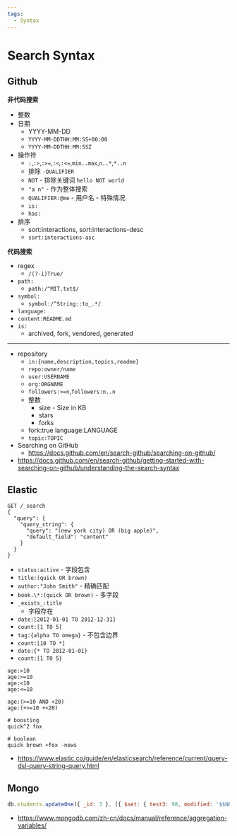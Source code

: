 ```yaml
---
tags:
  - Syntax
---
```


# Search Syntax

## Github

**非代码搜索**

- 整数
- 日期
  - YYYY-MM-DD
  - `YYYY-MM-DDTHH:MM:SS+00:00`
  - `YYYY-MM-DDTHH:MM:SSZ`
- 操作符
  - `:`,`:>`,`:>=`,`:<`,`:<=`,`min..max`,`n..*`,`*..n`
  - 排除 `-QUALIFIER`
  - `NOT` - 排除关键词 `hello NOT world`
  - `"a n"` - 作为整体搜索
  - `QUALIFIER:@me` - 用户名 - 特殊情况
  - `is:`
  - `has:`
- 排序
  - sort:interactions, sort:interactions-desc
  - `sort:interactions-asc`

**代码搜索**

- regex
  - `/(?-i)True/`
- `path:`
  - `path:/^MIT.txt$/`
- `symbol:`
  - `symbol:/^String::to_.*/`
- `language:`
- `content:README.md`
- `is:`
  - archived, fork, vendored, generated

---

- repository
  - `in:{name,description,topics,readme}`
  - `repo:owner/name`
  - `user:USERNAME`
  - `org:ORGNAME`
  - `followers:>=n`,`followers:n..n`
  - 整数
    - size - Size in KB
    - stars
    - forks
  - fork:true language:LANGUAGE
  - `topic:TOPIC`
- Searching on GitHub
  - https://docs.github.com/en/search-github/searching-on-github/
- https://docs.github.com/en/search-github/getting-started-with-searching-on-github/understanding-the-search-syntax

## Elastic

```http
GET /_search
{
  "query": {
    "query_string": {
      "query": "(new york city) OR (big apple)",
      "default_field": "content"
    }
  }
}
```

- `status:active` - 字段包含
- `title:(quick OR brown)`
- `author:"John Smith"` - 精确匹配
- `book.\*:(quick OR brown)` - 多字段
- `_exists_:title`
  - 字段存在
- `date:[2012-01-01 TO 2012-12-31]`
- `count:[1 TO 5]`
- `tag:{alpha TO omega}` - 不包含边界
- `count:[10 TO *]`
- `date:{* TO 2012-01-01}`
- `count:[1 TO 5}`

```
age:>10
age:>=10
age:<10
age:<=10

age:(>=10 AND <20)
age:(+>=10 +<20)

# boosting
quick^2 fox

# boolean
quick brown +fox -news
```

- https://www.elastic.co/guide/en/elasticsearch/reference/current/query-dsl-query-string-query.html

## Mongo

```js
db.students.updateOne({ _id: 3 }, [{ $set: { test3: 98, modified: '$$NOW' } }]);
```

- https://www.mongodb.com/zh-cn/docs/manual/reference/aggregation-variables/
